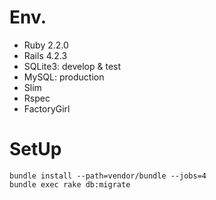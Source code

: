 # Env.
 - Ruby  2.2.0
 - Rails 4.2.3
 - SQLite3: develop & test
 - MySQL: production
 - Slim
 - Rspec
 - FactoryGirl

# SetUp

~~~
bundle install --path=vendor/bundle --jobs=4
bundle exec rake db:migrate
~~~
